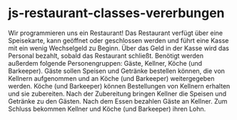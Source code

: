 # js-restaurant-classes-vererbungen

Wir programmieren uns ein Restaurant! Das Restaurant verfügt über eine Speisekarte, kann geöffnet oder geschlossen werden und führt eine Kasse mit ein wenig Wechselgeld zu Beginn. Über das Geld in der Kasse wird das Personal bezahlt, sobald das Restaurant schließt.
Benötigt werden außerdem folgende Personengruppen: Gäste, Kellner, Köche (und Barkeeper). Gäste sollen Speisen und Getränke bestellen können, die von Kellnern aufgenommen und an Köche (und Barkeeper) weitergegeben werden. Köche (und Barkeeper) können Bestellungen von Kellnern erhalten und sie zubereiten. Nach der Zubereitung bringen Kellner die Speisen und Getränke zu den Gästen. Nach dem Essen bezahlen Gäste an Kellner. Zum Schluss bekommen Kellner und Köche (und Barkeeper) ihren Lohn.
